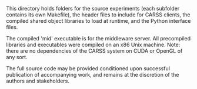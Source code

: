 This directory holds folders for the source experiments (each subfolder contains its own Makefile), 
the header files to include for CARSS clients, the compiled shared object libraries to load at runtime, and the Python interface files.

The compiled 'mid' executable is for the middleware server. All precompiled libraries and executables were compiled on an x86 Unix machine.
Note: there are no dependencies of the CARSS system on CUDA or OpenGL of any sort.

The full source code may be provided conditioned upon successful publication of accompanying work, and remains at the discretion 
of the authors and stakeholders.



